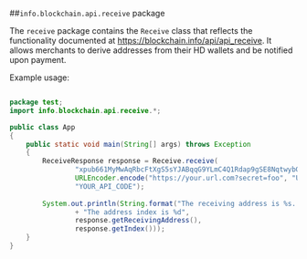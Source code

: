 ##`info.blockchain.api.receive` package

The `receive` package contains the `Receive` class that reflects the functionality documented at https://blockchain.info/api/api_receive. It allows merchants to derive addresses from their HD wallets and be notified upon payment.

Example usage:

```java

package test;
import info.blockchain.api.receive.*;

public class App 
{
    public static void main(String[] args) throws Exception
    {	
    	ReceiveResponse response = Receive.receive(
    	        "xpub661MyMwAqRbcFtXgS5sYJABqqG9YLmC4Q1Rdap9gSE8NqtwybGhePY2gZ29ESFjqJoCu1Rupje8YtGqsefD265TMg7usUDFdp6W1EGMcet8",
    			URLEncoder.encode("https://your.url.com?secret=foo", "UTF-8"),
    			"YOUR_API_CODE");
    	
    	System.out.println(String.format("The receiving address is %s. "
    			+ "The address index is %d", 
    			response.getReceivingAddress(),
    			response.getIndex()));
    }
}

```